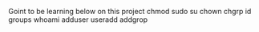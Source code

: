 Goint to be learning below on this project
chmod
sudo
su
chown
chgrp
id
groups
whoami
adduser
useradd
addgrop
